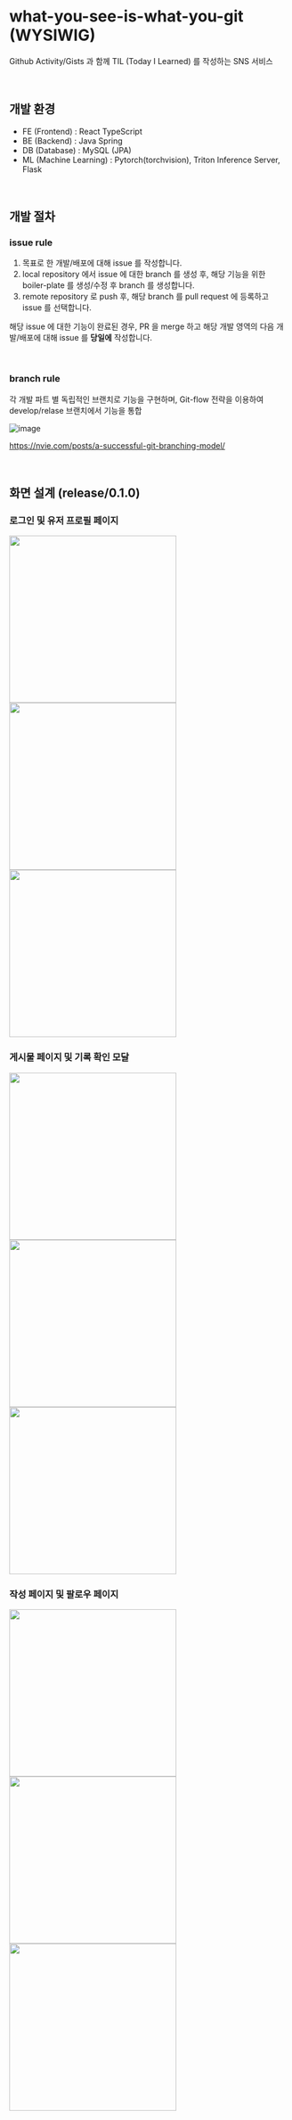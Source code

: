 # what-you-see-is-what-you-git (WYSIWIG)

Github Activity/Gists 과 함께 TIL (Today I Learned) 를 작성하는 SNS 서비스

<br />

## 개발 환경

- FE (Frontend) : React TypeScript
- BE (Backend) : Java Spring
- DB (Database) : MySQL (JPA)
- ML (Machine Learning) : Pytorch(torchvision), Triton Inference Server, Flask

<br />

## 개발 절차

### issue rule

1. 목표로 한 개발/배포에 대해 issue 를 작성합니다.
2. local repository 에서 issue 에 대한 branch 를 생성 후, 해당 기능을 위한 boiler-plate 를 생성/수정 후 branch 를 생성합니다. 
3. remote repository 로 push 후, 해당 branch 를 pull request 에 등록하고 issue 를 선택합니다. 

해당 issue 에 대한 기능이 완료된 경우, PR 을 merge 하고 해당 개발 영역의 다음 개발/배포에 대해 issue 를 __당일에__ 작성합니다.  

<br />

### branch rule

각 개발 파트 별 독립적인 브랜치로 기능을 구현하며, Git-flow 전략을 이용하여 develop/relase 브랜치에서 기능을 통합

![image](https://user-images.githubusercontent.com/50660684/135558970-a12e4a7f-1929-42fa-afc2-c7f39a271b3f.png)

<https://nvie.com/posts/a-successful-git-branching-model/>

<br />

## 화면 설계 (release/0.1.0)

### 로그인 및 유저 프로필 페이지

<div>
<img src="https://user-images.githubusercontent.com/50660684/143395563-31bd167b-8a34-4732-9640-9fe78203648d.png" height="300"/>
<img src="https://user-images.githubusercontent.com/50660684/143396259-fa5b1d36-cd50-4642-8e5d-b279997e68c5.png" height="300" />
<img src="https://user-images.githubusercontent.com/50660684/143396666-10329368-c3c0-4da8-98cf-8f7f9778b05c.png" height="300" />
</div>

### 게시물 페이지 및 기록 확인 모달

<div>
<img src="https://user-images.githubusercontent.com/50660684/143396438-9d66e718-5d75-462d-9b51-4b7b0ec65323.png" height="300" />
<img src="https://user-images.githubusercontent.com/50660684/143397118-40f43d35-b150-4bf7-b40c-c635eb0677e0.png" height="300" />
<img src="https://user-images.githubusercontent.com/50660684/143396750-9cf50d21-de30-46fe-9231-24614fcf347e.png" height="300" />
</div>

### 작성 페이지 및 팔로우 페이지

<div>
<img src="https://user-images.githubusercontent.com/50660684/143397339-2034e977-c1dd-424a-9140-1035fd18c2a4.png" height="300" />
<img src="https://user-images.githubusercontent.com/50660684/143397245-10505d79-d28c-4ae1-9a7e-f6ff7642c781.png" height="300" />
<img src="https://user-images.githubusercontent.com/50660684/143397515-bbf2b5b5-07c8-4f4b-83e5-920c3d7d7be1.png" height="300" />
</div>

